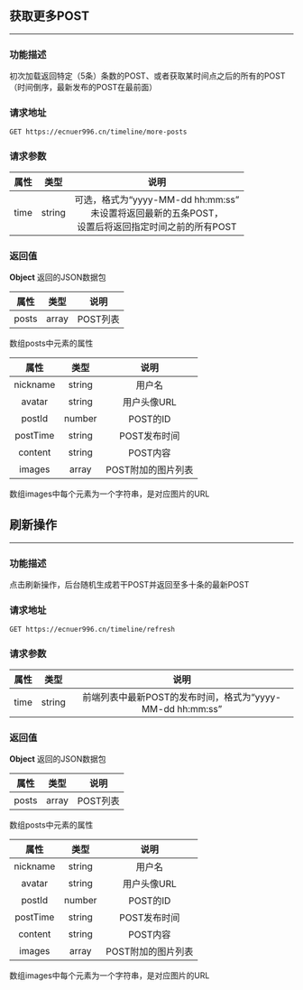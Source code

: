 ## 获取更多POST

---

### 功能描述

初次加载返回特定（5条）条数的POST、或者获取某时间点之后的所有的POST（时间倒序，最新发布的POST在最前面）

### 请求地址

```GET https://ecnuer996.cn/timeline/more-posts```

### 请求参数

属性      |   类型 | 说明  
:----------:|:---------:|:---------:
time   | string  | 可选，格式为“yyyy-MM-dd hh:mm:ss”<br>未设置将返回最新的五条POST，<br>设置后将返回指定时间之前的所有POST

### 返回值

**Object**
返回的JSON数据包

属性       | 类型       | 说明  
:----------:|:---------:|:---------: 
posts     | array     | POST列表

数组posts中元素的属性

属性       | 类型       | 说明  
:----------:|:---------:|:---------: 
nickname     | string     | 用户名
avatar | string | 用户头像URL
postId | number | POST的ID
postTime | string | POST发布时间
content | string | POST内容
images | array | POST附加的图片列表

数组images中每个元素为一个字符串，是对应图片的URL

## 刷新操作

---

### 功能描述

点击刷新操作，后台随机生成若干POST并返回至多十条的最新POST

### 请求地址

```GET https://ecnuer996.cn/timeline/refresh```

### 请求参数

属性      |   类型 | 说明  
:----------:|:---------:|:---------:
time   | string  | 前端列表中最新POST的发布时间，格式为“yyyy-MM-dd hh:mm:ss”

### 返回值

**Object**
返回的JSON数据包

属性       | 类型       | 说明  
:----------:|:---------:|:---------: 
posts     | array     | POST列表

数组posts中元素的属性

属性       | 类型       | 说明  
:----------:|:---------:|:---------: 
nickname     | string     | 用户名
avatar | string | 用户头像URL
postId | number | POST的ID
postTime | string | POST发布时间
content | string | POST内容
images | array | POST附加的图片列表

数组images中每个元素为一个字符串，是对应图片的URL